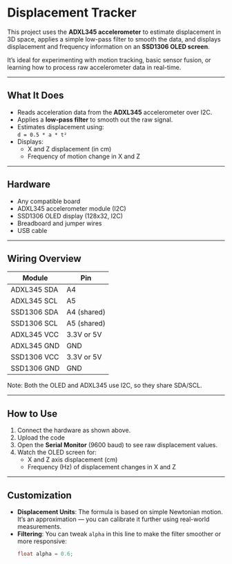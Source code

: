 #  Displacement Tracker

This  project uses the **ADXL345 accelerometer** to estimate displacement in 3D space, applies a simple low-pass filter to smooth the data, and displays displacement and frequency information on an **SSD1306 OLED screen**.

It’s ideal for experimenting with motion tracking, basic sensor fusion, or learning how to process raw accelerometer data in real-time.

---

##  What It Does

- Reads acceleration data from the **ADXL345** accelerometer over I2C.
- Applies a **low-pass filter** to smooth out the raw signal.
- Estimates displacement using:  
  `d = 0.5 * a * t²`
- Displays:
  - X and Z displacement (in cm)
  - Frequency of motion change in X and Z

---

##  Hardware 

- Any compatible board
- ADXL345 accelerometer module (I2C)
- SSD1306 OLED display (128x32, I2C)
- Breadboard and jumper wires
- USB cable 

---

##  Wiring Overview

| Module         |  Pin       |
|----------------|------------------|
| ADXL345 SDA     | A4          |
| ADXL345 SCL     | A5           |
| SSD1306 SDA     | A4 (shared)       |
| SSD1306 SCL     | A5 (shared)       |
| ADXL345 VCC     | 3.3V or 5V        |
| ADXL345 GND     | GND               |
| SSD1306 VCC     | 3.3V or 5V        |
| SSD1306 GND     | GND               |

Note: Both the OLED and ADXL345 use I2C, so they share SDA/SCL.

---

##  How to Use

1. Connect the hardware as shown above.
2. Upload the code 
3. Open the **Serial Monitor** (9600 baud) to see raw displacement values.
4. Watch the OLED screen for:
   - X and Z axis displacement (cm)
   - Frequency (Hz) of displacement changes in X and Z
   

---

##  Customization

- **Displacement Units**: The formula is based on simple Newtonian motion. It’s an approximation — you can calibrate it further using real-world measurements.
- **Filtering**: You can tweak `alpha` in this line to make the filter smoother or more responsive:
  ```cpp
  float alpha = 0.6;

